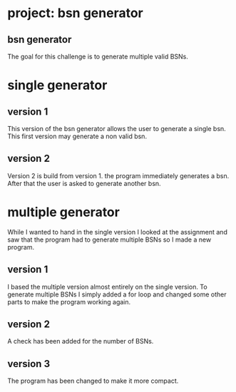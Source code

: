 # project: bsn generator

## bsn generator
The goal for this challenge is to generate multiple valid BSNs.

# single generator
## version 1
This version of the bsn generator allows the user to generate a single bsn. This first version may generate a non valid bsn.

## version 2
Version 2 is build from version 1. the program immediately generates a bsn. After that the user is asked to generate another bsn.

# multiple generator
While I wanted to hand in the single version I looked at the assignment and saw that the program had to generate multiple BSNs so I made a new program.

## version 1
I based the multiple version almost entirely on the single version. To generate multiple BSNs I simply added a for loop and changed some other parts to make the program working again.

## version 2
A check has been added for the number of BSNs.

## version 3
The program has been changed to make it more compact.
